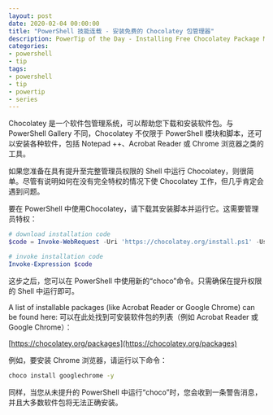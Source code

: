 ```yaml
---
layout: post
date: 2020-02-04 00:00:00
title: "PowerShell 技能连载 - 安装免费的 Chocolatey 包管理器"
description: PowerTip of the Day - Installing Free Chocolatey Package Management
categories:
- powershell
- tip
tags:
- powershell
- tip
- powertip
- series
---
```

Chocolatey 是一个软件包管理系统，可以帮助您下​​载和安装软件包。与 PowerShell Gallery 不同，Chocolatey 不仅限于 PowerShell 模块和脚本，还可以安装各种软件，包括 Notepad ++、Acrobat Reader 或 Chrome 浏览器之类的工具。

如果您准备在具有提升至完整管理员权限的 Shell 中运行 Chocolatey，则很简单。尽管有说明如何在没有完全特权的情况下使 Chocolatey 工作，但几乎肯定会遇到问题。

要在 PowerShell 中使用Chocolatey，请下载其安装脚本并运行它。这需要管理员特权：

```powershell
# download installation code
$code = Invoke-WebRequest -Uri 'https://chocolatey.org/install.ps1' -UseBasicParsing

# invoke installation code
Invoke-Expression $code
```

这步之后，您可以在 PowerShell 中使用新的“choco”命令。只需确保在提升权限的 Shell 中运行即可。

A list of installable packages (like Acrobat Reader or Google Chrome) can be found here:
可以在此处找到可安装软件包的列表（例如 Acrobat Reader 或 Google Chrome）：

[https://chocolatey.org/packages](https://chocolatey.org/packages)

例如，要安装 Chrome 浏览器，请运行以下命令：

```bash
choco install googlechrome -y
```

同样，当您从未提升的 PowerShell 中运行“choco”时，您会收到一条警告消息，并且大多数软件包将无法正确安装。

<!--本文国际来源：[Installing Free Chocolatey Package Management](https://community.idera.com/database-tools/powershell/powertips/b/tips/posts/installing-free-chocolatey-package-management)-->

